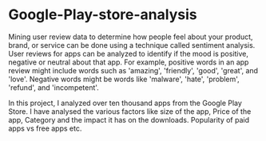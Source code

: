 # Google-Play-store-analysis
Mining user review data to determine how people feel about your product, brand, 
or service can be done using a technique called sentiment analysis. 
User reviews for apps can be analyzed to identify if the mood is positive, negative or neutral about that app. 
For example, positive words in an app review might include words such as 'amazing', 'friendly', 'good', 'great', and 'love'. 
Negative words might be words like 'malware', 'hate', 'problem', 'refund', and 'incompetent'.

In this project, I analyzed over ten thousand apps from the Google Play Store. 
I have analysed the various factors like size of the app, Price of the app, Category and the impact it has on the downloads.
Popularity of paid apps vs free apps etc.
